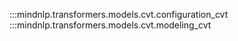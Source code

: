 :::mindnlp.transformers.models.cvt.configuration_cvt
:::mindnlp.transformers.models.cvt.modeling_cvt